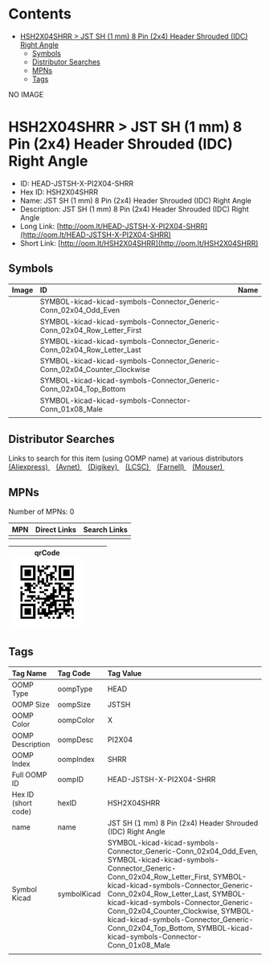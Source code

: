 



Contents
========

* [HSH2X04SHRR > JST SH (1 mm) 8 Pin (2x4) Header Shrouded (IDC) Right Angle](#hsh2x04shrr--jst-sh-1-mm-8-pin-2x4-header-shrouded-idc-right-angle)
	* [Symbols](#symbols)
	* [Distributor Searches](#distributor-searches)
	* [MPNs](#mpns)
	* [Tags](#tags)
  
NO IMAGE  
# HSH2X04SHRR > JST SH (1 mm) 8 Pin (2x4) Header Shrouded (IDC) Right Angle

- ID: HEAD-JSTSH-X-PI2X04-SHRR
- Hex ID: HSH2X04SHRR
- Name: JST SH (1 mm) 8 Pin (2x4) Header Shrouded (IDC) Right Angle
- Description: JST SH (1 mm) 8 Pin (2x4) Header Shrouded (IDC) Right Angle
- Long Link: [http://oom.lt/HEAD-JSTSH-X-PI2X04-SHRR](http://oom.lt/HEAD-JSTSH-X-PI2X04-SHRR)
- Short Link: [http://oom.lt/HSH2X04SHRR](http://oom.lt/HSH2X04SHRR)

## Symbols
  

|Image|ID|Name|
| :--- | :--- | :--- |
|![]()|SYMBOL-kicad-kicad-symbols-Connector_Generic-Conn_02x04_Odd_Even||
|![]()|SYMBOL-kicad-kicad-symbols-Connector_Generic-Conn_02x04_Row_Letter_First||
|![]()|SYMBOL-kicad-kicad-symbols-Connector_Generic-Conn_02x04_Row_Letter_Last||
|![]()|SYMBOL-kicad-kicad-symbols-Connector_Generic-Conn_02x04_Counter_Clockwise||
|![]()|SYMBOL-kicad-kicad-symbols-Connector_Generic-Conn_02x04_Top_Bottom||
|![]()|SYMBOL-kicad-kicad-symbols-Connector-Conn_01x08_Male||
||||

## Distributor Searches
  
Links to search for this item (using OOMP name) at various distributors  
[(Aliexpress) ](https://www.aliexpress.com/wholesale?SearchText=1117JST+SH+1+mm+8+Pin+2x4+Header+Shrouded+IDC+Right+Angle)&nbsp;&nbsp;&nbsp;[(Avnet) ](https://www.avnet.com/shop/us/search/JST+SH+1+mm+8+Pin+2x4+Header+Shrouded+IDC+Right+Angle)&nbsp;&nbsp;&nbsp;[(Digikey) ](https://www.digikey.co.uk/en/products/result?s=JST+SH+1+mm+8+Pin+2x4+Header+Shrouded+IDC+Right+Angle)&nbsp;&nbsp;&nbsp;[(LCSC) ](https://www.lcsc.com/search?q=JST+SH+1+mm+8+Pin+2x4+Header+Shrouded+IDC+Right+Angle)&nbsp;&nbsp;&nbsp;[(Farnell) ](https://uk.farnell.com/search?st=JST+SH+1+mm+8+Pin+2x4+Header+Shrouded+IDC+Right+Angle)&nbsp;&nbsp;&nbsp;[(Mouser) ](https://www.mouser.com/c/?q=JST+SH+1+mm+8+Pin+2x4+Header+Shrouded+IDC+Right+Angle)&nbsp;&nbsp;&nbsp;
## MPNs
  
Number of MPNs: 0  

|MPN|Direct Links|Search Links|
| :--- | :--- | :--- |
||||
  

|qrCode<br>[![](https://raw.githubusercontent.com/oomlout/oomlout_OOMP_parts_V2/main/HEAD/JSTSH/X/PI2X04/SHRR/qrCode_140.png)](https://github.com/oomlout/oomlout_OOMP_parts_V2/tree/main/HEAD/JSTSH/X/PI2X04/SHRR/qrCode.png)||||
| :---: | :---: | :---: | :---: |

## Tags
  

|Tag Name|Tag Code|Tag Value|
| :--- | :--- | :--- |
|OOMP Type|oompType|HEAD|
|OOMP Size|oompSize|JSTSH|
|OOMP Color|oompColor|X|
|OOMP Description|oompDesc|PI2X04|
|OOMP Index|oompIndex|SHRR|
|Full OOMP ID|oompID|HEAD-JSTSH-X-PI2X04-SHRR|
|Hex ID (short code)|hexID|HSH2X04SHRR|
|name|name|JST SH (1 mm) 8 Pin (2x4) Header Shrouded (IDC) Right Angle|
|Symbol Kicad|symbolKicad|SYMBOL-kicad-kicad-symbols-Connector_Generic-Conn_02x04_Odd_Even, SYMBOL-kicad-kicad-symbols-Connector_Generic-Conn_02x04_Row_Letter_First, SYMBOL-kicad-kicad-symbols-Connector_Generic-Conn_02x04_Row_Letter_Last, SYMBOL-kicad-kicad-symbols-Connector_Generic-Conn_02x04_Counter_Clockwise, SYMBOL-kicad-kicad-symbols-Connector_Generic-Conn_02x04_Top_Bottom, SYMBOL-kicad-kicad-symbols-Connector-Conn_01x08_Male|
||||
